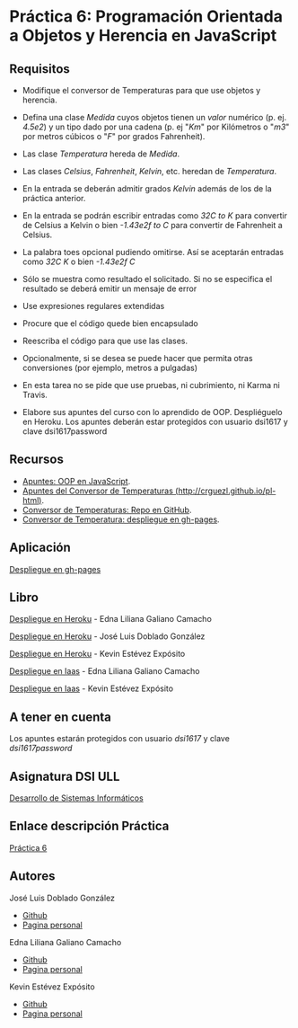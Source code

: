 # Práctica 6: Programación Orientada a Objetos y Herencia en JavaScript


## Requisitos

* Modifique el conversor de Temperaturas para que use objetos y herencia.

* Defina una clase *Medida* cuyos objetos tienen un *valor* numérico (p. ej. *4.5e2*) y un tipo dado por una cadena (p. ej "*Km*" por Kilómetros o "*m3*" por metros cúbicos o "*F*" por grados Fahrenheit).

* Las clase *Temperatura* hereda de *Medida*.

* Las clases *Celsius*, *Fahrenheit*, *Kelvin*, etc. heredan de *Temperatura*.

* En la entrada se deberán admitir grados *Kelvin* además de los de la práctica anterior.

* En la entrada se podrán escribir entradas como *32C to K* para convertir de Celsius a Kelvin o bien *-1.43e2f to C* para convertir de Fahrenheit a Celsius.

* La palabra toes opcional pudiendo omitirse. Así se aceptarán entradas como *32C K* o bien *-1.43e2f C*

* Sólo se muestra como resultado el solicitado. Si no se especifica el resultado se deberá emitir un mensaje de error

* Use expresiones regulares extendidas

* Procure que el código quede bien encapsulado

* Reescriba el código para que use las clases.

* Opcionalmente, si se desea se puede hacer que permita otras conversiones (por ejemplo, metros a pulgadas)

* En esta tarea no se pide que use pruebas, ni cubrimiento, ni Karma ni Travis.

* Elabore sus apuntes del curso con lo aprendido de OOP. Despliéguelo en Heroku. Los apuntes deberán estar protegidos con usuario dsi1617 y clave dsi1617password



## Recursos

* [Apuntes: OOP en JavaScript](https://casianorodriguezleon.gitbooks.io/ull-esit-1617/content/apuntes/oop/).
* [Apuntes del Conversor de Temperaturas (http://crguezl.github.io/pl-html)](http://crguezl.github.io/pl-html/node9.html).
* [Conversor de Temperaturas: Repo en GitHub](https://github.com/crguezl/ull-etsii-grado-pl-1213-temperature-converter).
* [Conversor de Temperatura: despliegue en gh-pages](http://crguezl.github.io/ull-etsii-grado-pl-1213-temperature-converter/).


## Aplicación

[Despliegue en gh-pages](https://ull-esit-dsi-1617.github.io/programacion-orientada-a-objetos-y-herencia-en-javascript-edna-joseluis-kevin-35l2v3/)

## Libro

[Despliegue en Heroku]() - Edna Liliana Galiano Camacho

[Despliegue en Heroku]() - José Luis Doblado González

[Despliegue en Heroku](https://oop-javascript.herokuapp.com/) - Kevin Estévez Expósito

[Despliegue en Iaas]() - Edna Liliana Galiano Camacho

[Despliegue en Iaas](http://10.6.128.96:8087/) - Kevin Estévez Expósito

## A tener en cuenta

Los apuntes estarán protegidos con usuario *dsi1617* y clave *dsi1617password*

## Asignatura DSI ULL

[Desarrollo de Sistemas Informáticos](https://campusvirtual.ull.es/1617/course/view.php?id=1136)

## Enlace descripción Práctica

[Práctica 6](https://casianorodriguezleon.gitbooks.io/ull-esit-1617/content/practicas/practicaoop.html)

## Autores

José Luis Doblado González  
* [Github](https://github.com/alu0100767001)
* [Pagina personal](https://alu0100767001.github.io/dsi-joseluis/)


Edna Liliana Galiano Camacho  
* [Github](https://github.com/ednagc)
* [Pagina personal](https://ednagc.github.io/edna-galiano/)

Kevin Estévez Expósito  
* [Github](https://github.com/alu0100821390)
* [Pagina personal](http://alu0100821390.github.io)
